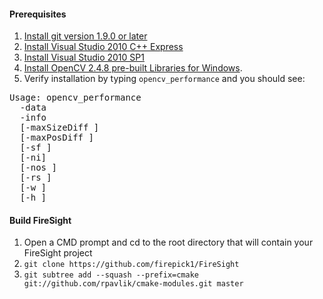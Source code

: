 #### Prerequisites
1. [Install git version 1.9.0 or later](http://git-scm.com/download/win)
1. [Install Visual Studio 2010 C++ Express](http://www.visualstudio.com/en-us/downloads/download-visual-studio-vs#DownloadFamilies_4)
1. [Install Visual Studio 2010 SP1](http://www.microsoft.com/en-us/download/details.aspx?id=23691)
1. [Install OpenCV 2.4.8 pre-built Libraries for Windows](http://docs.opencv.org/doc/tutorials/introduction/windows_install/windows_install.html).
1. Verify installation by typing `opencv_performance` and you should see:
<pre>
Usage: opencv_performance
  -data <classifier_directory_name>
  -info <collection_file_name>
  [-maxSizeDiff <max_size_difference = 1.500000>]
  [-maxPosDiff <max_position_difference = 0.300000>]
  [-sf <scale_factor = 1.200000>]
  [-ni]
  [-nos <number_of_stages = -1>]
  [-rs <roc_size = 40>]
  [-w <sample_width = 24>]
  [-h <sample_height = 24>]
</pre>

#### Build FireSight
1. Open a CMD prompt and cd to the root directory that will contain your FireSight project
1. `git clone https://github.com/firepick1/FireSight`
1. `git subtree add --squash --prefix=cmake git://github.com/rpavlik/cmake-modules.git master`